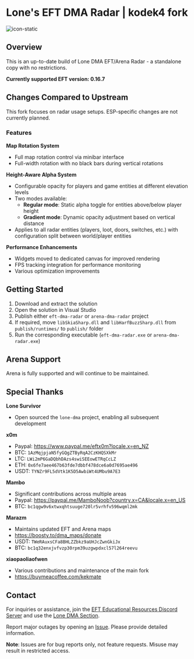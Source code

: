 # Lone's EFT DMA Radar | kodek4 fork

![icon-static](https://github.com/user-attachments/assets/d2b02f5a-298c-45fd-8154-2331f1f21c0f)

## Overview

This is an up-to-date build of Lone DMA EFT/Arena Radar - a standalone copy with no restrictions.

**Currently supported EFT version: 0.16.7**

## Changes Compared to Upstream

This fork focuses on radar usage setups. ESP-specific changes are not currently planned.

### Features

**Map Rotation System**

- Full map rotation control via minibar interface
- Full-width rotation with no black bars during vertical rotations

**Height-Aware Alpha System**

- Configurable opacity for players and game entities at different elevation levels
- Two modes available:
  - **Regular mode**: Static alpha toggle for entities above/below player height
  - **Gradient mode**: Dynamic opacity adjustment based on vertical distance
- Applies to all radar entities (players, loot, doors, switches, etc.) with configuration split between world/player entities

**Performance Enhancements**

- Widgets moved to dedicated canvas for improved rendering
- FPS tracking integration for performance monitoring
- Various optimization improvements

## Getting Started

1. Download and extract the solution
2. Open the solution in Visual Studio
3. Publish either `eft-dma-radar` or `arena-dma-radar` project
4. If required, move `libSkiaSharp.dll` and `libHarfBuzzSharp.dll` from `publish/runtimes/` to `publish/` folder
5. Run the corresponding executable (`eft-dma-radar.exe` or `arena-dma-radar.exe`)

## Arena Support

Arena is fully supported and will continue to be maintained.

## Special Thanks

**Lone Survivor**

- Open sourced the `lone-dma` project, enabling all subsequent development

**x0m**

- Paypal: https://www.paypal.me/eftx0m?locale.x=en_NZ
- BTC: `1AzMqjpjaN5fyGQgZTByRqA2CzKHQSXkMr`
- LTC: `LWi2mP6GaDQbhDAzs4swiSEEowETRqCcLZ`
- ETH: `0x6fe7aee467b63fde7dbbf478dce6a0d7695ae496`
- USDT: `TYNZr9FL5dVtk1K5D5AwbiWt4UMbu9A7E3`

**Mambo**

- Significant contributions across multiple areas
- Paypal: https://paypal.me/MamboNoob?country.x=CA&locale.x=en_US
- BTC: `bc1qgw9v6xtwxqhtsuuge720lr5vrhfv596wqml2mk`

**Marazm**

- Maintains updated EFT and Arena maps
- https://boosty.to/dma_maps/donate
- USDT: `TWeRAuxsCFa8BHLZZbkz9aUHJcZwnGkiJx`
- BTC: `bc1q32enxjvfvzp30rpm39uzgwpdxcl57l264reevu`

**xiaopaoliaofwen**

- Various contributions and maintenance of the main fork
- https://buymeacoffee.com/kekmate

## Contact

For inquiries or assistance, join the [EFT Educational Resources Discord Server](https://discord.gg/jGSnTCekdx) and use the [Lone DMA Section](https://discord.com/channels/1218731239599767632/1342207117704036382).

Report major outages by opening an [Issue](https://github.com/Lone83427/lone-eft-dma-radar/issues). Please provide detailed information.

**Note**: Issues are for bug reports only, not feature requests. Misuse may result in restricted access.
